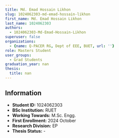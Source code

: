 ```yaml
---
title: Md. Emad Hossain Likhon
slug: 1024062303-md-emad-hossain-likhon
first_name: Md. Emad Hossain Likhon
last_name: 1024062303
authors:
  - 1024062303-Md-Emad-Hossain-Likhon
superuser: false
organizations:
  - {name: Q-PACER RG, Dept of EEE, BUET, url: ''}
role: Masters Student
user_groups:
  - Grad Students
graduation_year: nan
thesis:
  title: nan
---
```


## Information
* **Student ID:** 1024062303
* **BSc Institution:** RUET
* **Working Towards:** M.Sc. Engg.
* **First Enrollment:** 2024 October
* **Research Division:** EP
* **Thesis Status:** -
